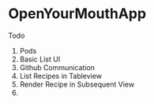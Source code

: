 # OpenYourMouthApp
Todo

1. Pods
2. Basic List UI
3. Github Communication
4. List Recipes in Tableview
5. Render Recipe in Subsequent View
6. 
